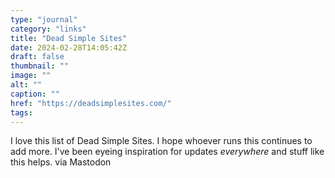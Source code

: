 ```yaml
---
type: "journal"
category: "links"
title: "Dead Simple Sites"
date: 2024-02-28T14:05:42Z
draft: false
thumbnail: ""
image: ""
alt: ""
caption: ""
href: "https://deadsimplesites.com/"
tags:
---
```


I love this list of Dead Simple Sites. I hope whoever runs this continues to add more. I've been eyeing inspiration for updates *everywhere* and stuff like this helps. via Mastodon

